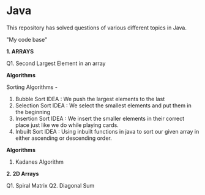 # Java
This repository has solved questions of various different topics in Java.

"My code base" 

**1. ARRAYS**

Q1. Second Largest Element in an array

**Algorithms**

Sorting Algorithms -

1. Bubble Sort
   IDEA : We push the largest elements to the last
2. Selection Sort
   IDEA : We select the smallest elements and put them in the beginning
3. Insertion Sort
   IDEA : We insert the smaller elements in their correct place just like we do while playing cards.
4. Inbuilt Sort
   IDEA : Using inbuilt functions in java to sort our given array in either ascending or descending order.

**Algorithms**

1. Kadanes Algorithm

**2. 2D Arrays**

Q1. Spiral Matrix
Q2. Diagonal Sum
